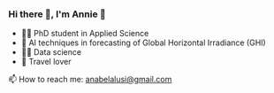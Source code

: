 ### Hi there 👋, I'm Annie 🌻

- :woman_student: PhD student in Applied Science
- :seedling: AI techniques in forecasting of Global Horizontal Irradiance (GHI)
- :woman_technologist: Data science 
- :sunrise_over_mountains: Travel lover

📫 How to reach me: anabelalusi@gmail.com


<!--
**anabelalusi/anabelalusi** is a ✨ _special_ ✨ repository because its `README.md` (this file) appears on your GitHub profile.

Here are some ideas to get you started:

- 🔭 I’m currently working on ...
- 🌱 I’m currently learning ...
- 👯 I’m looking to collaborate on ...
- 🤔 I’m looking for help with ...
- 💬 Ask me about ...
- 📫 How to reach me: ...
- 😄 Pronouns: ...
- ⚡ Fun fact: ...
-->
